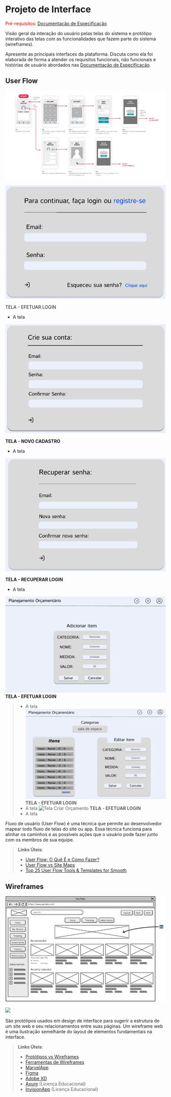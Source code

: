 
# Projeto de Interface

<span style="color:red">Pré-requisitos: <a href="2-Especificação do Projeto.md"> Documentação de Especificação</a></span>

Visão geral da interação do usuário pelas telas do sistema e protótipo interativo das telas com as funcionalidades que fazem parte do sistema (wireframes).

 Apresente as principais interfaces da plataforma. Discuta como ela foi elaborada de forma a atender os requisitos funcionais, não funcionais e histórias de usuário abordados nas <a href="2-Especificação do Projeto.md"> Documentação de Especificação</a>.

## User Flow

![Exemplo de UserFlow](img/userflow.jpg)

![Tela Login](https://github.com/ICEI-PUC-Minas-PMV-ADS/pmv-ads-2022-2-e1-proj-web-t7-planejamento-orcamentario/blob/main/docs/img/TelaLogin.png)

 TELA - EFETUAR LOGIN
 - A tela
 
 ![Tela Novo Cadastro](https://github.com/ICEI-PUC-Minas-PMV-ADS/pmv-ads-2022-2-e1-proj-web-t7-planejamento-orcamentario/blob/main/docs/img/TelaCadastro.png)
 
 **TELA - NOVO CADASTRO**
 - A tela
 
![Tela Recuperar Senha](https://github.com/ICEI-PUC-Minas-PMV-ADS/pmv-ads-2022-2-e1-proj-web-t7-planejamento-orcamentario/blob/main/docs/img/TelaRecuperaSenha.png)

**TELA - RECUPERAR LOGIN**
- A tela


![Tela Adicionar Produto](https://github.com/ICEI-PUC-Minas-PMV-ADS/pmv-ads-2022-2-e1-proj-web-t7-planejamento-orcamentario/blob/main/docs/img/TelaAdicionar.png)
**TELA - EFETUAR LOGIN**
> - A tela
![Tela Editar Produto](https://github.com/ICEI-PUC-Minas-PMV-ADS/pmv-ads-2022-2-e1-proj-web-t7-planejamento-orcamentario/blob/main/docs/img/TelaEditar.png)
**TELA - EFETUAR LOGIN**
> - A tela
![Tela Criar Orçamento](https://github.com/ICEI-PUC-Minas-PMV-ADS/pmv-ads-2022-2-e1-proj-web-t7-planejamento-orcamentario/blob/main/docs/img/TelaOrçamento.png)
**TELA - EFETUAR LOGIN**
> - A tela

Fluxo de usuário (User Flow) é uma técnica que permite ao desenvolvedor mapear todo fluxo de telas do site ou app. Essa técnica funciona para alinhar os caminhos e as possíveis ações que o usuário pode fazer junto com os membros de sua equipe.

> **Links Úteis**:
> - [User Flow: O Quê É e Como Fazer?](https://medium.com/7bits/fluxo-de-usu%C3%A1rio-user-flow-o-que-%C3%A9-como-fazer-79d965872534)
> - [User Flow vs Site Maps](http://designr.com.br/sitemap-e-user-flow-quais-as-diferencas-e-quando-usar-cada-um/)
> - [Top 25 User Flow Tools & Templates for Smooth](https://www.mockplus.com/blog/post/user-flow-tools)


## Wireframes

![Exemplo de Wireframe](img/wireframe-example.png)

![](/img/TelaLogin.png)



São protótipos usados em design de interface para sugerir a estrutura de um site web e seu relacionamentos entre suas páginas. Um wireframe web é uma ilustração semelhante do layout de elementos fundamentais na interface.
 
> **Links Úteis**:
> - [Protótipos vs Wireframes](https://www.nngroup.com/videos/prototypes-vs-wireframes-ux-projects/)
> - [Ferramentas de Wireframes](https://rockcontent.com/blog/wireframes/)
> - [MarvelApp](https://marvelapp.com/developers/documentation/tutorials/)
> - [Figma](https://www.figma.com/)
> - [Adobe XD](https://www.adobe.com/br/products/xd.html#scroll)
> - [Axure](https://www.axure.com/edu) (Licença Educacional)
> - [InvisionApp](https://www.invisionapp.com/) (Licença Educacional)

